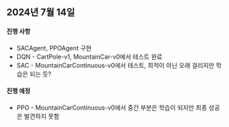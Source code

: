 ## 2024년 7월 14일

#### 진행 사항
- SACAgent, PPOAgent 구현
- DQN - CartPole-v1, MountainCar-v0에서 테스트 완료
- SAC - MountainCarContinuous-v0에서 테스트, 최적이 아닌 오래 걸리지만 학습은 되는 듯?

#### 진행 예정
- PPO - MountainCarContinuous-v0에서 중간 부분은 학습이 되지만 최종 성공은 발견하지 못함